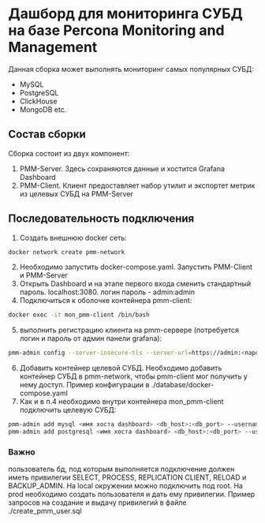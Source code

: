 # Дашборд для мониторинга СУБД на базе Percona Monitoring and Management

Данная сборка может выполнять мониторинг самых популярных СУБД:

- MySQL
- PostgreSQL
- ClickHouse
- MongoDB
  etc.

## Состав сборки

Сборка состоит из двух компонент:

1. PMM-Server. Здесь сохраняются данные и хостится Grafana Dashboard
2. PMM-Client. Клиент предоставляет набор утилит и экспортет метрик из целевых СУБД на PMM-Server

## Последовательность подключения

1. Создать внешнюю docker сеть:

```bash
docker network create pmm-network
```

2. Необходимо запустить docker-compose.yaml. Запустить PMM-Client и PMM-Server
3. Открыть Dashboard и на этапе первого входа сменить стандартный пароль. localhost:3080. логин пароль - admin:admin
4. Подключиться к оболочке контейнера pmm-client:

```bash
docker exec -it mon_pmm-client /bin/bash
```

5. выполнить регистрацию клиента на pmm-сервере (потребуется логин и пароль от админ панели grafana):

```bash
pmm-admin config --server-insecure-tls --server-url=https://admin:<пароль>@mon_pmm-server:443
```

6. Добавить контейнер целевой СУБД. Необходимо добавить контейнер СУБД в pmm-network, чтобы pmm-client мог получить у нему доступ. Пример конфигурации в ./database/docker-compose.yaml
7. Как и в п.4 необходимо внутри контейнера mon_pmm-client подключить целевую СУБД:

```bash
pmm-admin add mysql <имя хоста dashboard> <db_host>:<db_port> --username=<db_username> --password=<db_password> --query-source=perfschema
pmm-admin add postgresql <имя хоста dashboard> <db_host>:<db_port> --username=<db_username> --password=<db_password>
```

### Важно

пользователь бд, под которым выполняется подключение должен иметь привилегии SELECT, PROCESS, REPLICATION CLIENT, RELOAD и BACKUP_ADMIN.
На local окружении можно подключить под root.
На prod необходимо создать пользователя и дать ему привилегии. Пример запросов на создание и выдачу привилегий в файле ./create_pmm_user.sql
